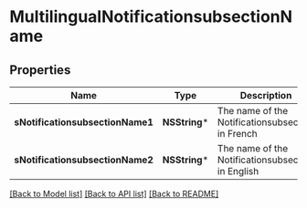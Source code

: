 # MultilingualNotificationsubsectionName

## Properties
Name | Type | Description | Notes
------------ | ------------- | ------------- | -------------
**sNotificationsubsectionName1** | **NSString*** | The name of the Notificationsubsection in French | [optional] 
**sNotificationsubsectionName2** | **NSString*** | The name of the Notificationsubsection in English | [optional] 

[[Back to Model list]](../README.md#documentation-for-models) [[Back to API list]](../README.md#documentation-for-api-endpoints) [[Back to README]](../README.md)


